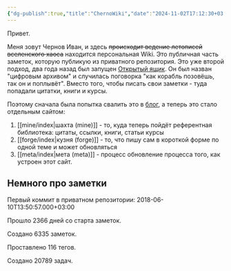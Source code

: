 ```yaml
---
{"dg-publish":true,"title":"ChernoWiki","date":"2024-11-02T17:12:30+03:00","modified_at":"2024-11-25T17:34:32+03:00","started_at":"2018-06-10T13:50:57+03:00","permalink":"/index/","dgPassFrontmatter":true}
---
```



Привет.

Меня зовут Чернов Иван, и здесь ~~происходит ведение летописей вселенского хаоса~~ находится персональная Wiki. Это публичная часть заметок, которую публикую из приватного репозитория. Это уже второй подход, два года назад был запущен [Открытый ящик](https://vanadium23.me/openbox/). Он был назван "цифровым архивом" и случилась поговорка "как корабль позовёшь, так он и поплывёт". Вместо того, чтобы писать свои заметки - туда попадали цитатки, книги и курсы. 

Поэтому сначала была попытка свалить это в [блог](https://vanadium23.me/), а теперь это стало отдельным сайтом:
1. [[mine/index|шахта (mine)]] - то, куда теперь пойдёт референтная библиотека: цитаты, ссылки, книги, статьи курсы
2. [[forge/index|кузня (forge)]] - то, что пишу сам в короткой форме по одной теме и может обновляться
3. [[meta/index|мета (meta)]] - процесс обновление процесса того, как устроен этот сайт. 

## Немного про заметки

Первый коммит в приватном репозитории: 2018-06-10T13:50:57.000+03:00

<span><span data-tag-name="p" class="el-p"><p dir="auto">Прошло 2366 дней со старта заметок. </p></span></span><span><span data-tag-name="p" class="el-p"><p dir="auto">Создано 6335 заметок. </p></span></span><span><span data-tag-name="p" class="el-p"><p dir="auto">Проставлено 116 тегов. </p></span></span><span><span data-tag-name="p" class="el-p"><p dir="auto">Создано 20789 задач. </p></span></span>
